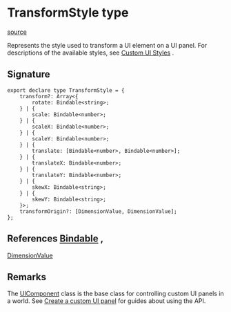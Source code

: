 # TransformStyle type

[source](https://developers.meta.com/horizon-worlds/reference/2.0.0/ui_transformstyle)

Represents the style used to transform a UI element on a UI panel. For descriptions of the available styles, see [Custom UI Styles](https://developers.meta.com/horizon-worlds/learn/documentation/desktop-editor/custom-ui/api-reference-for-custom-ui#transformstyle) .

## Signature

```
export declare type TransformStyle = {
    transform?: Array<{
        rotate: Bindable<string>;
    } | {
        scale: Bindable<number>;
    } | {
        scaleX: Bindable<number>;
    } | {
        scaleY: Bindable<number>;
    } | {
        translate: [Bindable<number>, Bindable<number>];
    } | {
        translateX: Bindable<number>;
    } | {
        translateY: Bindable<number>;
    } | {
        skewX: Bindable<string>;
    } | {
        skewY: Bindable<string>;
    }>;
    transformOrigin?: [DimensionValue, DimensionValue];
};
```

## References [Bindable](/horizon-worlds/reference/2.0.0/ui_bindable) , 

[DimensionValue](/horizon-worlds/reference/2.0.0/ui_dimensionvalue)

## Remarks

The [UIComponent](/horizon-worlds/reference/2.0.0/ui_uicomponent) class is the base class for controlling custom UI panels in a world. See [Create a custom UI panel](https://developers.meta.com/horizon-worlds/learn/documentation/desktop-editor/custom-ui/creating-a-custom-ui-panel) for guides about using the API.